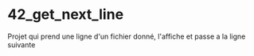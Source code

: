 # 42_get_next_line
Projet qui prend une ligne d'un fichier donné, l'affiche et passe a la ligne suivante

